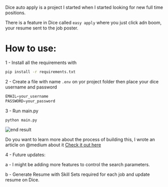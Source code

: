 Dice auto apply is a project I started when I started looking for new full time positions.

There is a feature in Dice called `easy apply` where you just click adn boom, your resume sent to the job poster.

# How to use:
1 - Install all the requirements with 
```bash
pip install -r requirements.txt
```

2 - Create a file with name `.env` on yor project folder then place your dice username and password
```python
EMAIL=your_username
PASSWORD=your_password
```

3 - Run main.py
```bash
python main.py
```

![end result](https://miro.medium.com/max/1400/1*9_6Gom2wBL78VfAeLoHQrQ.gif)

Do you want to learn more about the process of building this, I wrote an article on @medium about it
[Check it out here](https://medium.com/@hnahli/how-to-automate-job-application-using-python-case-study-5cab4225a856)

4 - Future updates:

a - I might be adding more features to control the search parameters.

b - Generate Resume with Skill Sets required for each job and update resume on Dice.